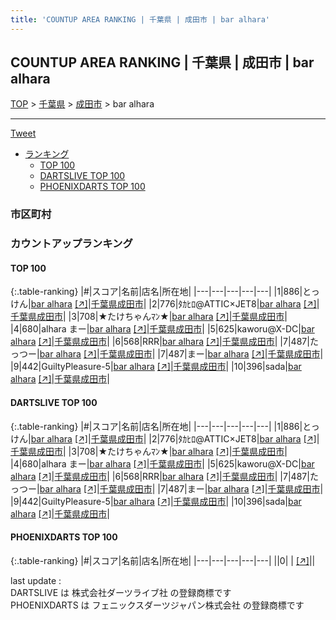 ```yaml
---
title: 'COUNTUP AREA RANKING | 千葉県 | 成田市 | bar alhara'
---
```

## COUNTUP AREA RANKING | 千葉県 | 成田市 | bar alhara

[TOP](/darts/rank/) > [千葉県](/darts/rank/千葉県/) > [成田市](/darts/rank/千葉県/成田市/) > bar alhara

___

<a href="https://twitter.com/share?ref_src=twsrc%5Etfw" data-text="COUNTUP AREA RANKING | 千葉県成田市bar alhara" class="twitter-share-button" data-hashtags="DARTSLIVE,PHOENIXDARTS,darts,ダーツ" data-show-count="false">Tweet</a>

* [ランキング](#カウントアップランキング)
    * [TOP 100](#top-100)
    * [DARTSLIVE TOP 100](#dartslive-top-100)
    * [PHOENIXDARTS TOP 100](#phoenixdarts-top-100)

### 市区町村

<ul>

</ul>

### カウントアップランキング

#### TOP 100



{:.table-ranking}
|#|スコア|名前|店名|所在地|
|---|---|---|---|---|
|1|886|<span class="rank-name-dl">とっけん</span>|<a href="/darts/rank/shops/a72f21fdeccf812a790ab824ce8730e5.html">bar alhara</a> <a href="https://search.dartslive.com/jp/shop/a72f21fdeccf812a790ab824ce8730e5">[↗]</a>|<a href="/darts/rank/千葉県/成田市">千葉県成田市</a>|
|2|776|<span class="rank-name-dl">ﾀｶﾋﾛ@ATTIC×JET8</span>|<a href="/darts/rank/shops/a72f21fdeccf812a790ab824ce8730e5.html">bar alhara</a> <a href="https://search.dartslive.com/jp/shop/a72f21fdeccf812a790ab824ce8730e5">[↗]</a>|<a href="/darts/rank/千葉県/成田市">千葉県成田市</a>|
|3|708|<span class="rank-name-dl">★たけちゃんﾏﾝ★</span>|<a href="/darts/rank/shops/a72f21fdeccf812a790ab824ce8730e5.html">bar alhara</a> <a href="https://search.dartslive.com/jp/shop/a72f21fdeccf812a790ab824ce8730e5">[↗]</a>|<a href="/darts/rank/千葉県/成田市">千葉県成田市</a>|
|4|680|<span class="rank-name-dl">alhara まー</span>|<a href="/darts/rank/shops/a72f21fdeccf812a790ab824ce8730e5.html">bar alhara</a> <a href="https://search.dartslive.com/jp/shop/a72f21fdeccf812a790ab824ce8730e5">[↗]</a>|<a href="/darts/rank/千葉県/成田市">千葉県成田市</a>|
|5|625|<span class="rank-name-dl">kaworu@X-DC</span>|<a href="/darts/rank/shops/a72f21fdeccf812a790ab824ce8730e5.html">bar alhara</a> <a href="https://search.dartslive.com/jp/shop/a72f21fdeccf812a790ab824ce8730e5">[↗]</a>|<a href="/darts/rank/千葉県/成田市">千葉県成田市</a>|
|6|568|<span class="rank-name-dl">RRR</span>|<a href="/darts/rank/shops/a72f21fdeccf812a790ab824ce8730e5.html">bar alhara</a> <a href="https://search.dartslive.com/jp/shop/a72f21fdeccf812a790ab824ce8730e5">[↗]</a>|<a href="/darts/rank/千葉県/成田市">千葉県成田市</a>|
|7|487|<span class="rank-name-dl">たっつー</span>|<a href="/darts/rank/shops/a72f21fdeccf812a790ab824ce8730e5.html">bar alhara</a> <a href="https://search.dartslive.com/jp/shop/a72f21fdeccf812a790ab824ce8730e5">[↗]</a>|<a href="/darts/rank/千葉県/成田市">千葉県成田市</a>|
|7|487|<span class="rank-name-dl">まー</span>|<a href="/darts/rank/shops/a72f21fdeccf812a790ab824ce8730e5.html">bar alhara</a> <a href="https://search.dartslive.com/jp/shop/a72f21fdeccf812a790ab824ce8730e5">[↗]</a>|<a href="/darts/rank/千葉県/成田市">千葉県成田市</a>|
|9|442|<span class="rank-name-dl">GuiltyPleasure-5</span>|<a href="/darts/rank/shops/a72f21fdeccf812a790ab824ce8730e5.html">bar alhara</a> <a href="https://search.dartslive.com/jp/shop/a72f21fdeccf812a790ab824ce8730e5">[↗]</a>|<a href="/darts/rank/千葉県/成田市">千葉県成田市</a>|
|10|396|<span class="rank-name-dl">sada</span>|<a href="/darts/rank/shops/a72f21fdeccf812a790ab824ce8730e5.html">bar alhara</a> <a href="https://search.dartslive.com/jp/shop/a72f21fdeccf812a790ab824ce8730e5">[↗]</a>|<a href="/darts/rank/千葉県/成田市">千葉県成田市</a>|


#### DARTSLIVE TOP 100



{:.table-ranking}
|#|スコア|名前|店名|所在地|
|---|---|---|---|---|
|1|886|<span class="rank-name-dl">とっけん</span>|<a href="/darts/rank/shops/a72f21fdeccf812a790ab824ce8730e5.html">bar alhara</a> <a href="https://search.dartslive.com/jp/shop/a72f21fdeccf812a790ab824ce8730e5">[↗]</a>|<a href="/darts/rank/千葉県/成田市">千葉県成田市</a>|
|2|776|<span class="rank-name-dl">ﾀｶﾋﾛ@ATTIC×JET8</span>|<a href="/darts/rank/shops/a72f21fdeccf812a790ab824ce8730e5.html">bar alhara</a> <a href="https://search.dartslive.com/jp/shop/a72f21fdeccf812a790ab824ce8730e5">[↗]</a>|<a href="/darts/rank/千葉県/成田市">千葉県成田市</a>|
|3|708|<span class="rank-name-dl">★たけちゃんﾏﾝ★</span>|<a href="/darts/rank/shops/a72f21fdeccf812a790ab824ce8730e5.html">bar alhara</a> <a href="https://search.dartslive.com/jp/shop/a72f21fdeccf812a790ab824ce8730e5">[↗]</a>|<a href="/darts/rank/千葉県/成田市">千葉県成田市</a>|
|4|680|<span class="rank-name-dl">alhara まー</span>|<a href="/darts/rank/shops/a72f21fdeccf812a790ab824ce8730e5.html">bar alhara</a> <a href="https://search.dartslive.com/jp/shop/a72f21fdeccf812a790ab824ce8730e5">[↗]</a>|<a href="/darts/rank/千葉県/成田市">千葉県成田市</a>|
|5|625|<span class="rank-name-dl">kaworu@X-DC</span>|<a href="/darts/rank/shops/a72f21fdeccf812a790ab824ce8730e5.html">bar alhara</a> <a href="https://search.dartslive.com/jp/shop/a72f21fdeccf812a790ab824ce8730e5">[↗]</a>|<a href="/darts/rank/千葉県/成田市">千葉県成田市</a>|
|6|568|<span class="rank-name-dl">RRR</span>|<a href="/darts/rank/shops/a72f21fdeccf812a790ab824ce8730e5.html">bar alhara</a> <a href="https://search.dartslive.com/jp/shop/a72f21fdeccf812a790ab824ce8730e5">[↗]</a>|<a href="/darts/rank/千葉県/成田市">千葉県成田市</a>|
|7|487|<span class="rank-name-dl">たっつー</span>|<a href="/darts/rank/shops/a72f21fdeccf812a790ab824ce8730e5.html">bar alhara</a> <a href="https://search.dartslive.com/jp/shop/a72f21fdeccf812a790ab824ce8730e5">[↗]</a>|<a href="/darts/rank/千葉県/成田市">千葉県成田市</a>|
|7|487|<span class="rank-name-dl">まー</span>|<a href="/darts/rank/shops/a72f21fdeccf812a790ab824ce8730e5.html">bar alhara</a> <a href="https://search.dartslive.com/jp/shop/a72f21fdeccf812a790ab824ce8730e5">[↗]</a>|<a href="/darts/rank/千葉県/成田市">千葉県成田市</a>|
|9|442|<span class="rank-name-dl">GuiltyPleasure-5</span>|<a href="/darts/rank/shops/a72f21fdeccf812a790ab824ce8730e5.html">bar alhara</a> <a href="https://search.dartslive.com/jp/shop/a72f21fdeccf812a790ab824ce8730e5">[↗]</a>|<a href="/darts/rank/千葉県/成田市">千葉県成田市</a>|
|10|396|<span class="rank-name-dl">sada</span>|<a href="/darts/rank/shops/a72f21fdeccf812a790ab824ce8730e5.html">bar alhara</a> <a href="https://search.dartslive.com/jp/shop/a72f21fdeccf812a790ab824ce8730e5">[↗]</a>|<a href="/darts/rank/千葉県/成田市">千葉県成田市</a>|


#### PHOENIXDARTS TOP 100



{:.table-ranking}
|#|スコア|名前|店名|所在地|
|---|---|---|---|---|
||0|<span class="rank-name-dl"> </span>|<a href="/darts/rank/shops/.html"></a> <a href="">[↗]</a>|<a href="/darts/rank//"></a>|


<div class="footer border-top border-gray-light mt-5 pt-3 text-right text-gray">
    last update : <span style="font-weight: italic" id="foot_last_modified"></span><br />
    DARTSLIVE は 株式会社ダーツライブ社 の登録商標です<br />
    PHOENIXDARTS は フェニックスダーツジャパン株式会社 の登録商標です<br />
</div>

<script src="https://cdnjs.cloudflare.com/ajax/libs/jquery.tablesorter/2.31.3/js/jquery.tablesorter.min.js" integrity="sha512-qzgd5cYSZcosqpzpn7zF2ZId8f/8CHmFKZ8j7mU4OUXTNRd5g+ZHBPsgKEwoqxCtdQvExE5LprwwPAgoicguNg==" crossorigin="anonymous" referrerpolicy="no-referrer"></script>
<link rel="stylesheet" href="https://cdnjs.cloudflare.com/ajax/libs/jquery.tablesorter/2.31.3/css/theme.default.min.css" integrity="sha512-wghhOJkjQX0Lh3NSWvNKeZ0ZpNn+SPVXX1Qyc9OCaogADktxrBiBdKGDoqVUOyhStvMBmJQ8ZdMHiR3wuEq8+w==" crossorigin="anonymous" referrerpolicy="no-referrer" />
<script>
$(function() {
    $(".table-ranking").tablesorter({sortList:[[0, 0]]});
    $("#foot_last_modified").text(formatDate(new Date(document.lastModified), 'yyyy-MM-dd HH:mm:ss'));
});
</script>

<script async src="https://platform.twitter.com/widgets.js" charset="utf-8"></script>